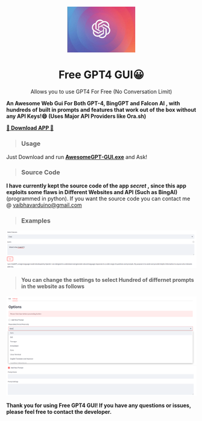 <p align="center">
  <img width="180" src="./assets/cHATGPT.jpg" alt="ChatGPT">
  <h1 align="center">Free GPT4 GUI😀</h1>
  <p align="center"> Allows you to use GPT4 For Free (No Conversation Limit) </p>
</p>

**An Awesome Web Gui For Both GPT-4, BingGPT and Falcon AI , with hundreds of built in prompts and features that work out of the box without any API Keys!😄 (Uses Major API Providers like Ora.sh)**

**[🚀 Download APP 🚀](https://github.com/vaibhavard/Free-GPT4-GUI/raw/main/AwesomeGPT-GUI.exe)**

> ### Usage
Just Download and run  **[AwesomeGPT-GUI.exe](https://github.com/vaibhavard/Free-GPT4-GUI/raw/main/AwesomeGPT-GUI.exe)**  and Ask!

> ### Source Code
**I have currently kept the source code of the app *secret* , since this app exploits some flaws in Different Websites and API (Such as BingAI)** (programmed in python). 
If you want the source code you can contact me @ vaibhavarduino@gmail.com

> ### Examples

![chatgpt cmd](./assets/chatgpt.png)

> #### You can change the settings to select Hundred of differnet prompts in the website as follows

![chatgpt cmd](./assets/changer.png)
![chatgpt sync prompts](./assets/prompt.png)

**Thank you for using Free GPT4 GUI! If you have any questions or issues, please feel free to contact the developer.**

